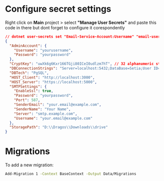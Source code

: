 # Configure secret settings

Right click on **Main** project > select **"Manage User Secrets"** and paste this code in there but dont forget to configure it corespondently

```json
// dotnet user-secrets set "Email-Service-Account:Username" "email-username"
{
  "AdminAccount": {
    "Username": "yourusername",
    "Password": "yourpassword"
  },
  "CryptKey": "uwXk6g6Kxr166TGji80ICeI0udlzm7hT", // 32 alphanumeric string
  "DBConnectionStrings": "Server=localhost:5432;DataBase=Setia;User ID=postgres;Password=dragos;",
  "DBTech": "PgSQL",
  "HOST_Client": "http://localhost:3000",
  "HOST_Server": "https://localhost:5000",
  "SMTPSettings": {
    "EnableSsl": true,
    "Password": "yourpassword",
    "Port": 587,
    "SenderEmail": "your.email@example.com",
    "SenderName": "Your Name",
    "Server": "smtp.example.com",
    "Username": "your.email@example.com"
  },
  "StoragePath": "D:\\Dragos\\Downloads\\drive"
}
```

# Migrations

To add a new migration:

```bash
Add-Migration 1 -Context BaseContext -Output Data/Migrations
```